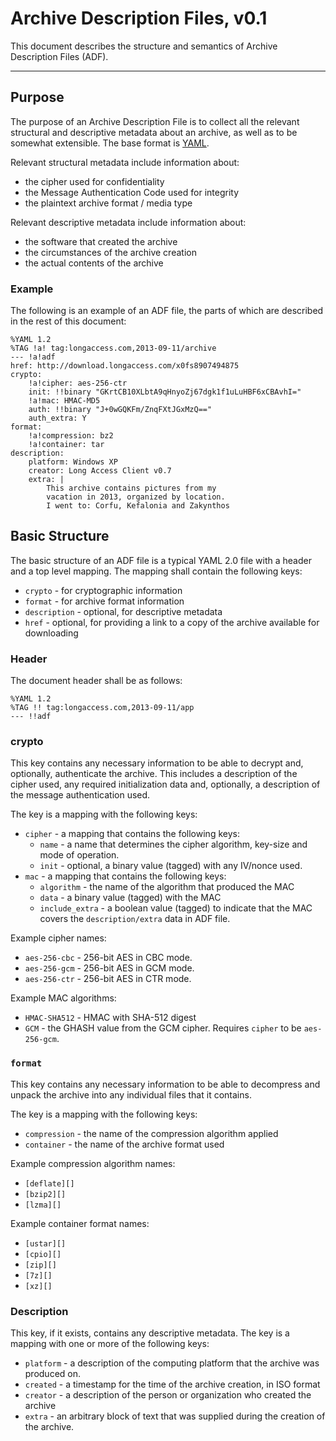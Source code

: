 # Archive Description Files, v0.1

This document describes the structure and
semantics of Archive Description Files (ADF). 

---

## Purpose

The purpose of an Archive Description File is to
collect all the relevant structural and
descriptive metadata about an archive, as well as
to be somewhat extensible. The base format is
[YAML][].

Relevant structural metadata include information about:
   
* the cipher used for confidentiality
* the Message Authentication Code used for integrity
* the plaintext archive format / media type

Relevant descriptive metadata include information about:

   * the software that created the archive
   * the circumstances of the archive creation
   * the actual contents of the archive

### Example

The following is an example of an ADF file, the
parts of which are described in the rest of this
document:

    %YAML 1.2
    %TAG !a! tag:longaccess.com,2013-09-11/archive
    --- !a!adf
    href: http://download.longaccess.com/x0fs8907494875
    crypto:
        !a!cipher: aes-256-ctr
        init: !!binary "GKrtCB10XLbtA9qHnyoZj67dgk1f1uLuHBF6xCBAvhI="
        !a!mac: HMAC-MD5
        auth: !!binary "J+0wGQKFm/ZnqFXtJGxMzQ==" 
        auth_extra: Y
    format:
        !a!compression: bz2
        !a!container: tar
    description:
        platform: Windows XP
        creator: Long Access Client v0.7
        extra: |
            This archive contains pictures from my
            vacation in 2013, organized by location.
            I went to: Corfu, Kefalonia and Zakynthos

## Basic Structure

The basic structure of an ADF file is a typical YAML 2.0
file with a header and a top level mapping. The mapping 
shall contain the following keys:

* `crypto` - for cryptographic information
* `format` - for archive format information
* `description`  - optional, for descriptive metadata
* `href` - optional, for providing a link to a copy of the archive available for downloading

### Header

The document header shall be as follows:

    %YAML 1.2
    %TAG !! tag:longaccess.com,2013-09-11/app
    --- !!adf

### crypto

This key contains any necessary information to be
able to decrypt and, optionally, authenticate the
archive. This includes a description of the
cipher used, any required initialization data
and, optionally, a description of the message authentication
used.

The key is a mapping with the following keys:

* `cipher` - a mapping that contains the following keys:
    - `name` - a name that determines the cipher algorithm, key-size and mode of operation.
    - `init` - optional, a binary value (tagged) with any IV/nonce used.
* `mac` - a mapping that contains the following keys:
    - `algorithm` - the name of the algorithm that produced the MAC
    - `data` - a binary value (tagged) with the MAC
    - `include_extra` - a boolean value (tagged) to indicate that the MAC covers the `description/extra` data in ADF file.

Example cipher names:

* `aes-256-cbc` - 256-bit AES in CBC mode.
* `aes-256-gcm` - 256-bit AES in GCM mode.
* `aes-256-ctr` - 256-bit AES in CTR mode.

Example MAC algorithms:

* `HMAC-SHA512` - HMAC with SHA-512 digest
* `GCM` - the GHASH value from the GCM cipher. Requires `cipher` to be `aes-256-gcm`.

### `format`

This key contains any necessary information to be
able to decompress and unpack the archive into any individual 
files that it contains.

The key is a mapping with the following keys:

* `compression` - the name of the compression algorithm applied 
* `container` - the name of the archive format used

Example compression algorithm names:

* `[deflate][]`
* `[bzip2][]`
* `[lzma][]`

Example container format names:

* `[ustar][]`
* `[cpio][]`
* `[zip][]`
* `[7z][]`
* `[xz][]`

### Description

This key, if it exists, contains any descriptive
metadata. The key is a mapping with one or more
of the following keys:

* `platform` - a description of the computing platform that the archive was produced on.
* `created` - a timestamp for the time of the archive creation, in ISO format 
* `creator` - a description of the person or organization who created the archive
* `extra` - an arbitrary block of text that was supplied during the creation of the archive.

 [YAML]: http://www.yaml.org "YAML"
 [deflate]: https://en.wikipedia.org/wiki/DEFLATE#Stream_format "Deflate stream format"
 [lzma]: https://en.wikipedia.org/wiki/LZMA#Compressed_format_overview "LZMA compressed format"
 [bzip2]: https://en.wikipedia.org/wiki/Bzip2#File_format "Bzip2"
 [zip]: https://en.wikipedia.org/wiki/ZIP_(file_format) "Zip file format"
 [7z]: http://www.7-zip.org/7z.htmla "7z file format"
 [xz]: http://tukaani.org/xz/xz-file-format.txt "XZ file format"
 [ustar]: http://pubs.opengroup.org/onlinepubs/9699919799/utilities/pax.html#tag_20_92_13_06 "ustar file format"
 [cpio]: http://pubs.opengroup.org/onlinepubs/9699919799/utilities/pax.html#tag_20_92_13_07 "cpio file format"
